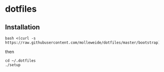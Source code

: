 dotfiles
========

Installation
------------
```
bash <(curl -s https://raw.githubusercontent.com/molleweide/dotfiles/master/bootstrap)
```

then

```
cd ~/.dotfiles
./setup
```
